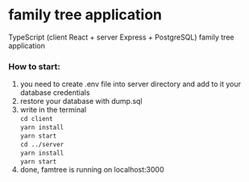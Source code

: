 # family tree application

TypeScript (client React + server Express + PostgreSQL) family tree application

### How to start:

1) you need to create .env file into server directory and add to it your database credentials
2) restore your database with dump.sql
3) write in the terminal </br>
    ```cd client```</br>
   ```yarn install```</br>
   ```yarn start```</br>
   ```cd ../server```</br>
   ```yarn install```</br>
   ```yarn start```</br>
4) done, famtree is running on localhost:3000

